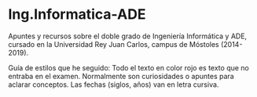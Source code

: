 # Ing.Informatica-ADE
Apuntes y recursos sobre el doble grado de Ingeniería Informática y ADE, cursado en la Universidad Rey Juan Carlos, campus de Móstoles (2014-2019).

Guía de estilos que he seguido:
Todo el texto en color rojo es texto que no entraba en el examen. Normalmente son curiosidades o apuntes para aclarar conceptos.
Las fechas (siglos, años) van en letra cursiva.
